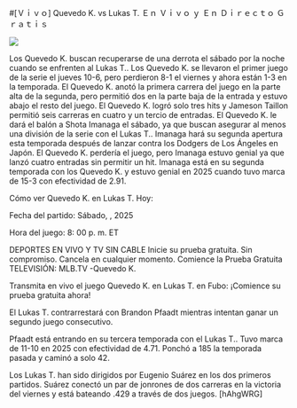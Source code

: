 #[Ｖｉｖｏ] Quevedo K. vs Lukas T. Ｅｎ Ｖｉｖｏ ｙ Ｅｎ Ｄｉｒｅｃｔｏ Ｇｒａｔｉｓ  
  
  
[![](https://i.imgur.com/qSNzIqt.png)](https://movie.rssnews.media/mConNuUez.php)  
  
Los Quevedo K. buscan recuperarse de una derrota el sábado por la noche cuando se enfrenten al Lukas T.. Los Quevedo K. se llevaron el primer juego de la serie el jueves 10-6, pero perdieron 8-1 el viernes y ahora están 1-3 en la temporada. El Quevedo K. anotó la primera carrera del juego en la parte alta de la segunda, pero permitió dos en la parte baja de la entrada y estuvo abajo el resto del juego. El Quevedo K. logró solo tres hits y Jameson Taillon permitió seis carreras en cuatro y un tercio de entradas. El Quevedo K. le dará el balón a Shota Imanaga el sábado, ya que buscan asegurar al menos una división de la serie con el Lukas T.. Imanaga hará su segunda apertura esta temporada después de lanzar contra los Dodgers de Los Ángeles en Japón. El Quevedo K. perdería el juego, pero Imanaga estuvo genial ya que lanzó cuatro entradas sin permitir un hit. Imanaga está en su segunda temporada con los Quevedo K. y estuvo genial en 2025 cuando tuvo marca de 15-3 con efectividad de 2.91.

Cómo ver Quevedo K. en Lukas T. Hoy:

Fecha del partido: Sábado, , 2025

Hora del juego: 8: 00 p. m. ET

DEPORTES EN VIVO Y TV SIN CABLE
Inicie su prueba gratuita. Sin compromiso. Cancela en cualquier momento.
Comience la Prueba Gratuita
TELEVISIÓN: MLB.TV -Quevedo K.

Transmita en vivo el juego Quevedo K. en Lukas T. en Fubo: ¡Comience su prueba gratuita ahora! 

El Lukas T. contrarrestará con Brandon Pfaadt mientras intentan ganar un segundo juego consecutivo.

Pfaadt está entrando en su tercera temporada con el Lukas T.. Tuvo marca de 11-10 en 2025 con efectividad de 4.71. Ponchó a 185 la temporada pasada y caminó a solo 42.

Los Lukas T. han sido dirigidos por Eugenio Suárez en los dos primeros partidos. Suárez conectó un par de jonrones de dos carreras en la victoria del viernes y está bateando .429 a través de dos juegos. [hAhgWRG]